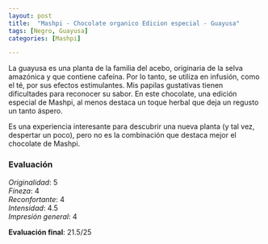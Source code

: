 ```yaml
---
layout: post
title:  "Mashpi - Chocolate organico Edicion especial - Guayusa"
tags: [Negro, Guayusa] 
categories: [Mashpi]

---
```



La guayusa es una planta de la familia del acebo, originaria de la selva amazónica y que contiene cafeína. Por lo tanto, se utiliza en infusión, como el té, por sus efectos estimulantes.
Mis papilas gustativas tienen dificultades para reconocer su sabor. En este chocolate, una edición especial de Mashpi, al menos destaca un toque herbal que deja un regusto un tanto áspero.

Es una experiencia interesante para descubrir una nueva planta (y tal vez, despertar un poco), pero no es la combinación que destaca mejor el chocolate de Mashpi.


### Evaluación

_Originalidad_: 5  
_Fineza_: 4  
_Reconfortante_: 4  
_Intensidad_: 4.5  
_Impresión general_: 4

**Evaluación final**: 21.5/25

